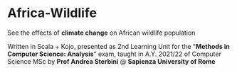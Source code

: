 # Africa-Wildlife

See the effects of **climate change** on African wildlife population

Written in Scala + Kojo, presented as 2nd Learning Unit for the "**Methods in Computer Science: Analysis**" exam, taught in A.Y. 2021/22 of Computer Science MSc by **Prof Andrea Sterbini** @ **Sapienza University of Rome**
